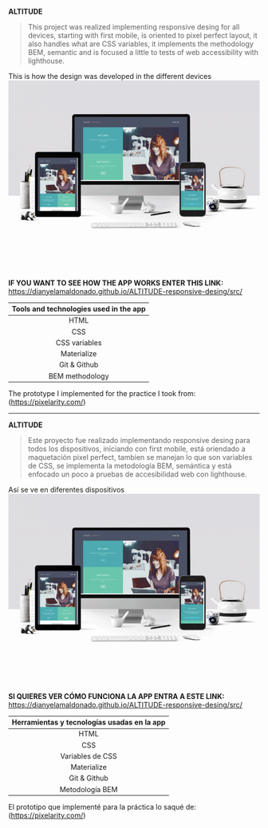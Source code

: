 **ALTITUDE**

> This project was realized implementing responsive desing for all devices, starting with first mobile,
> is oriented to pixel perfect layout, it also handles what are CSS variables, it implements the methodology BEM,
> semantic and is focused a little to tests of web accessibility with lighthouse.

This is how the design was developed in the different devices
<br>
<img src='readme-files/anigif.gif'>
<br>

**IF YOU WANT TO SEE HOW THE APP WORKS ENTER THIS LINK:**
<br>
https://dianyelamaldonado.github.io/ALTITUDE-responsive-desing/src/
<br>

| **Tools and technologies used in the app** |
| :----------------------------------------: |
|                    HTML                    |
|                    CSS                     |
|               CSS variables                |
|                Materialize                 |
|                Git & Github                |
|              BEM methodology               |

The prototype I implemented for the practice I took from: (https://pixelarity.com/)

---

**ALTITUDE**

> Este proyecto fue realizado implementando responsive desing para todos los dispositivos, iniciando con first mobile,
> está oriendado a maquetación pixel perfect, tambien se manejan lo que son variables de CSS, se implementa la metodología BEM, semántica y está enfocado un poco a pruebas de accesibilidad web con lighthouse.

Así se ve en diferentes dispositivos
<br>
<img src='readme-files/anigif.gif'>
<br>

**SI QUIERES VER CÓMO FUNCIONA LA APP ENTRA A ESTE LINK:**
<br>
https://dianyelamaldonado.github.io/ALTITUDE-responsive-desing/src/
<br>

| **Herramientas y tecnologías usadas en la app** |
| :---------------------------------------------: |
|                      HTML                       |
|                       CSS                       |
|                Variables de CSS                 |
|                   Materialize                   |
|                  Git & Github                   |
|                 Metodología BEM                 |

El prototipo que implementé para la práctica lo saqué de: (https://pixelarity.com/)
